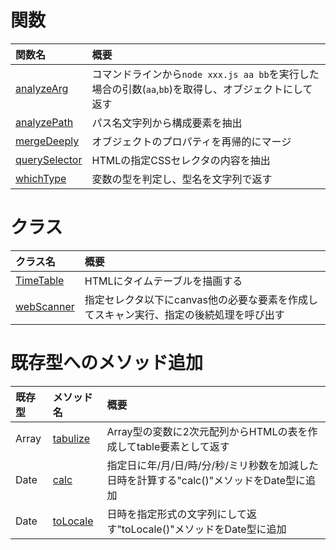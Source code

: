 # 関数

| 関数名 | 概要 |
| :-- | :-- |
| [analyzeArg](analyzeArg.md) | コマンドラインから`node xxx.js aa bb`を実行した場合の引数(`aa`,`bb`)を取得し、オブジェクトにして返す |
| [analyzePath](analyzePath.md) | パス名文字列から構成要素を抽出 |
| [mergeDeeply](mergeDeeply.md) | オブジェクトのプロパティを再帰的にマージ |
| [querySelector](querySelector.md) | HTMLの指定CSSセレクタの内容を抽出 |
| [whichType](whichType.md) | 変数の型を判定し、型名を文字列で返す |

# クラス

| クラス名 | 概要 |
| :-- | :-- |
| [TimeTable](TimeTable.md) | HTMLにタイムテーブルを描画する |
| [webScanner](webScanner.md) | 指定セレクタ以下にcanvas他の必要な要素を作成してスキャン実行、指定の後続処理を呼び出す |

# 既存型へのメソッド追加

| 既存型 | メソッド名 | 概要 |
| :-- | :-- | :-- |
| Array | [tabulize](Array_tabulize.md) | Array型の変数に2次元配列からHTMLの表を作成してtable要素として返す |
| Date  | [calc](Date.calc.md) | 指定日に年/月/日/時/分/秒/ミリ秒数を加減した日時を計算する"calc()"メソッドをDate型に追加 |
| Date  | [toLocale](Date.toLocale.md) | 日時を指定形式の文字列にして返す"toLocale()"メソッドをDate型に追加 |